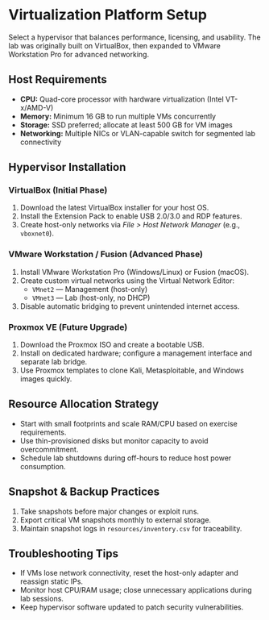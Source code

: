# Virtualization Platform Setup

Select a hypervisor that balances performance, licensing, and usability. The lab was originally built on VirtualBox, then expanded to VMware Workstation Pro for advanced networking.

## Host Requirements

- **CPU:** Quad-core processor with hardware virtualization (Intel VT-x/AMD-V)
- **Memory:** Minimum 16 GB to run multiple VMs concurrently
- **Storage:** SSD preferred; allocate at least 500 GB for VM images
- **Networking:** Multiple NICs or VLAN-capable switch for segmented lab connectivity

## Hypervisor Installation

### VirtualBox (Initial Phase)

1. Download the latest VirtualBox installer for your host OS.
2. Install the Extension Pack to enable USB 2.0/3.0 and RDP features.
3. Create host-only networks via *File > Host Network Manager* (e.g., `vboxnet0`).

### VMware Workstation / Fusion (Advanced Phase)

1. Install VMware Workstation Pro (Windows/Linux) or Fusion (macOS).
2. Create custom virtual networks using the Virtual Network Editor:
   - `VMnet2` &mdash; Management (host-only)
   - `VMnet3` &mdash; Lab (host-only, no DHCP)
3. Disable automatic bridging to prevent unintended internet access.

### Proxmox VE (Future Upgrade)

1. Download the Proxmox ISO and create a bootable USB.
2. Install on dedicated hardware; configure a management interface and separate lab bridge.
3. Use Proxmox templates to clone Kali, Metasploitable, and Windows images quickly.

## Resource Allocation Strategy

- Start with small footprints and scale RAM/CPU based on exercise requirements.
- Use thin-provisioned disks but monitor capacity to avoid overcommitment.
- Schedule lab shutdowns during off-hours to reduce host power consumption.

## Snapshot & Backup Practices

1. Take snapshots before major changes or exploit runs.
2. Export critical VM snapshots monthly to external storage.
3. Maintain snapshot logs in `resources/inventory.csv` for traceability.

## Troubleshooting Tips

- If VMs lose network connectivity, reset the host-only adapter and reassign static IPs.
- Monitor host CPU/RAM usage; close unnecessary applications during lab sessions.
- Keep hypervisor software updated to patch security vulnerabilities.
